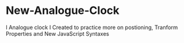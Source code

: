 # New-Analogue-Clock
I Analogue clock I Created to practice more on postioning, Tranform Properties and New JavaScript Syntaxes
